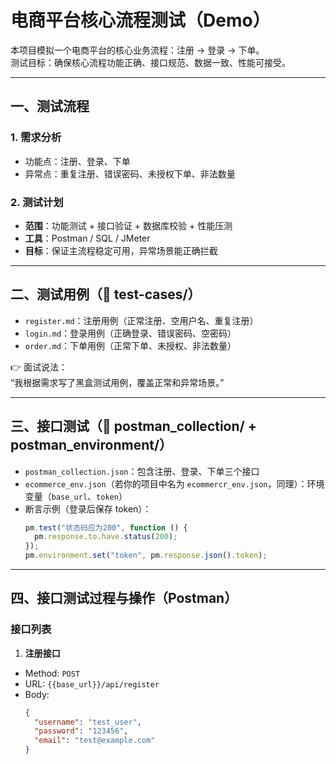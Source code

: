 # 电商平台核心流程测试（Demo）

本项目模拟一个电商平台的核心业务流程：注册 → 登录 → 下单。  
测试目标：确保核心流程功能正确、接口规范、数据一致、性能可接受。  

---

## 一、测试流程
### 1. 需求分析
- 功能点：注册、登录、下单  
- 异常点：重复注册、错误密码、未授权下单、非法数量  

### 2. 测试计划
- **范围**：功能测试 + 接口验证 + 数据库校验 + 性能压测  
- **工具**：Postman / SQL / JMeter  
- **目标**：保证主流程稳定可用，异常场景能正确拦截  

---

## 二、测试用例（📂 test-cases/）
- `register.md`：注册用例（正常注册、空用户名、重复注册）  
- `login.md`：登录用例（正确登录、错误密码、空密码）  
- `order.md`：下单用例（正常下单、未授权、非法数量）  

👉 面试说法：  
“我根据需求写了黑盒测试用例，覆盖正常和异常场景。”

---

## 三、接口测试（📂 postman_collection/ + postman_environment/）
- `postman_collection.json`：包含注册、登录、下单三个接口  
- `ecommerce_env.json`（若你的项目中名为 `ecommercr_env.json`，同理）：环境变量（`base_url`、`token`）  
- 断言示例（登录后保存 token）：  
  ```javascript
  pm.test("状态码应为200", function () {
    pm.response.to.have.status(200);
  });
  pm.environment.set("token", pm.response.json().token);


---

## 四、接口测试过程与操作（Postman）

### 接口列表
1) **注册接口**  
- Method: `POST`  
- URL: `{{base_url}}/api/register`  
- Body:
  ```json
  {
    "username": "test_user",
    "password": "123456",
    "email": "test@example.com"
  }
